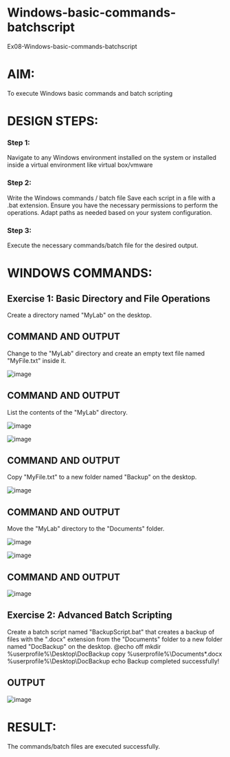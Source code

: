 # Windows-basic-commands-batchscript
Ex08-Windows-basic-commands-batchscript

# AIM:
To execute Windows basic commands and batch scripting

# DESIGN STEPS:

### Step 1:

Navigate to any Windows environment installed on the system or installed inside a virtual environment like virtual box/vmware 

### Step 2:

Write the Windows commands / batch file
Save each script in a file with a .bat extension.
Ensure you have the necessary permissions to perform the operations.
Adapt paths as needed based on your system configuration.
### Step 3:

Execute the necessary commands/batch file for the desired output. 




# WINDOWS COMMANDS:
## Exercise 1: Basic Directory and File Operations
Create a directory named "MyLab" on the desktop.


## COMMAND AND OUTPUT

Change to the "MyLab" directory and create an empty text file named "MyFile.txt" inside it.

![image](https://github.com/user-attachments/assets/7799387e-4894-4a75-a2bc-86400584938a)



## COMMAND AND OUTPUT

List the contents of the "MyLab" directory.

![image](https://github.com/user-attachments/assets/603d0613-2b4f-4187-bcdc-c80a629edc18)

![image](https://github.com/user-attachments/assets/250bd4ac-ddcf-4628-a58e-7f6d405274fd)



## COMMAND AND OUTPUT

Copy "MyFile.txt" to a new folder named "Backup" on the desktop.

![image](https://github.com/user-attachments/assets/ea175d8a-d7a2-4f82-93c6-d0ba473945cc)


## COMMAND AND OUTPUT

Move the "MyLab" directory to the "Documents" folder.

![image](https://github.com/user-attachments/assets/f9ab3537-1f03-48c1-bdfa-f1dd044bd1b7)

![image](https://github.com/user-attachments/assets/182e0e1c-dc7e-43f4-b440-88025bddbfdd)


## COMMAND AND OUTPUT
![image](https://github.com/user-attachments/assets/b358ada1-8d21-486a-9dba-6fb123488c6c)


## Exercise 2: Advanced Batch Scripting
Create a batch script named "BackupScript.bat" that creates a backup of files with the ".docx" extension from the "Documents" folder to a new folder named "DocBackup" on the desktop.
@echo off mkdir %userprofile%\Desktop\DocBackup copy %userprofile%\Documents*.docx %userprofile%\Desktop\DocBackup echo Backup completed successfully!






## OUTPUT

![image](https://github.com/user-attachments/assets/cf9a4a04-d8d4-4ef7-8f06-2de1a347f830)




# RESULT:
The commands/batch files are executed successfully.

